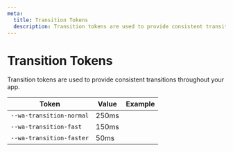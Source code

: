 ```yaml
---
meta:
  title: Transition Tokens
  description: Transition tokens are used to provide consistent transitions throughout your app.
---
```


# Transition Tokens

Transition tokens are used to provide consistent transitions throughout your app.

| Token                    | Value | Example                                                                                       |
| ------------------------ | ----- | --------------------------------------------------------------------------------------------- |
| `--wa-transition-normal` | 250ms | <div class="transition-demo" style="transition-duration: var(--wa-transition-normal);"></div> |
| `--wa-transition-fast`   | 150ms | <div class="transition-demo" style="transition-duration: var(--wa-transition-fast);"></div>   |
| `--wa-transition-faster` | 50ms  | <div class="transition-demo" style="transition-duration: var(--wa-transition-faster);"></div> |
